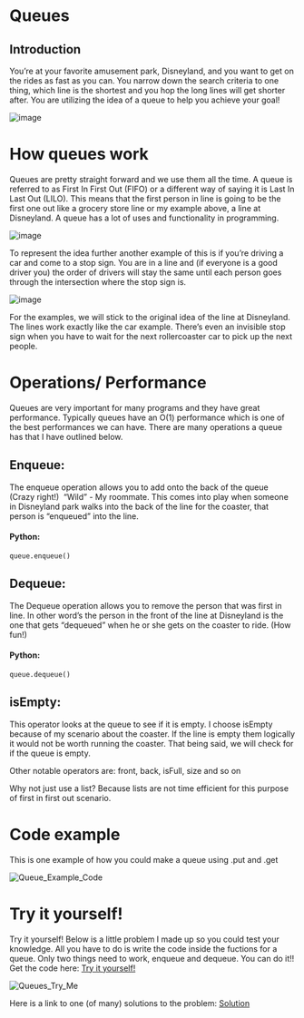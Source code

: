 # Queues

## Introduction

You’re at your favorite amusement park, Disneyland, and you want to get on the rides as fast as you can. 
You narrow down the search criteria to one thing, which line is the shortest and you hop the long lines will get shorter after. 
You are utilizing the idea of a queue to help you achieve your goal!


![image](https://user-images.githubusercontent.com/108925950/229265999-85b7e4b5-044d-42b3-a1aa-8bcaaf87e381.png)

# How queues work

Queues are pretty straight forward and we use them all the time. 
A queue is referred to as First In First Out (FIFO) or a different way of saying it is Last In Last Out (LILO). 
This means that the first person in line is going to be the first one out like a grocery store line or my example above, a line at Disneyland. 
A queue has a lot of uses and functionality in programming.

![image](https://user-images.githubusercontent.com/108925950/229266069-45db0927-54ca-4258-a920-d9a73db595cb.png)


To represent the idea further another example of this is if you’re driving a car and come to a stop sign. 
You are in a line and (if everyone is a good driver you) the order of drivers will stay the same until each person goes 
through the intersection where the stop sign is.

![image](https://user-images.githubusercontent.com/108925950/229266092-3f95622e-f56d-4b94-aed3-4ba4d0ad90ef.png)


For the examples, we will stick to the original idea of the line at Disneyland. 
The lines work exactly like the car example. There’s even an invisible stop sign when you have to wait for the 
next rollercoaster car to pick up the next people.

# Operations/ Performance

Queues are very important for many programs and they have great performance. Typically queues have an O(1) performance which is one of the best performances we can have. There are many operations a queue has that I have outlined below.


## Enqueue:
The enqueue operation allows you to add onto the back of the queue (Crazy right!)  “Wild” - My roommate. This comes into play when someone in Disneyland park walks into the back of the line for the coaster, that person is “enqueued” into the line.

#### Python:

```
queue.enqueue()
```

## Dequeue:
The Dequeue operation allows you to remove the person that was first in line. In other word’s the person in the front of the line at Disneyland is the one that gets “dequeued” when he or she gets on the coaster to ride. (How fun!)

#### Python:

```
queue.dequeue()
```

## isEmpty:
This operator looks at the queue to see if it is empty. I choose isEmpty because of my scenario about the coaster. If the line is empty them logically it would not be worth running the coaster. That being said, we will check for if the queue is empty.


Other notable operators are: front, back, isFull, size and so on

Why not just use a list? Because lists are not time efficient for this purpose of first in first out scenario.

# Code example

This is one example of how you could make a queue using .put and .get

![Queue_Example_Code](https://user-images.githubusercontent.com/108925950/229269510-3ddc2cc3-5f88-483d-9bfc-5b2e3e05cc1e.jpg)



# Try it yourself!

Try it yourself! Below is a little problem I made up so you could test your knowledge. All you have to do is write the code inside the fuctions for a queue. Only two things need to work, enqueue and dequeue. You can do it!! Get the code here: [Try it yourself!](https://github.com/Cartman3/Data_Structures_Tutorial/blob/main/Queues_Try_It_Yourself.py)

![Queues_Try_Me](https://user-images.githubusercontent.com/108925950/229268473-c81798c6-1864-49f2-bccd-c42281235cd4.jpg)


Here is a link to one (of many) solutions to the problem: [Solution](https://github.com/Cartman3/Data_Structures_Tutorial/blob/main/Queues_Try_It_Yourself_solution.py)
